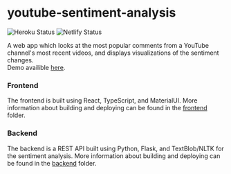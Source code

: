 # youtube-sentiment-analysis

![Heroku Status](https://heroku-badge.herokuapp.com/?app=youtube-sentiment-analysis)
![Netlify Status](https://api.netlify.com/api/v1/badges/2277635f-9f54-4614-a87b-2b28a0627106/deploy-status)


A web app which looks at the most popular comments from a YouTube channel's most recent videos,
and displays visualizations of the sentiment changes.  
Demo availible [here](https://rs-youtube-sentiment-analysis.netlify.app/).

### Frontend
The frontend is built using React, TypeScript, and MaterialUI. More information about building
and deploying can be found in the [frontend](https://github.com/raduschirliu/youtube-sentiment-analysis/tree/master/frontend) folder.

### Backend
The backend is a REST API built using Python, Flask, and TextBlob/NLTK for the sentiment analysis. More information
about building and deploying can be found in the [backend](https://github.com/raduschirliu/youtube-sentiment-analysis/tree/master/backend) folder.